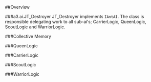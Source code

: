 ##Overview

###a3.ai.JT_Destroyer
JT_Destroyer implements `IAntAI`. The class is responsible delegating work to all sub-ai's; CarrierLogic, QueenLogic, ScoutLogic and WarriorLogic.

###Collective Memory

###QueenLogic

###CarrierLogic

###ScoutLogic

###WarriorLogic   

